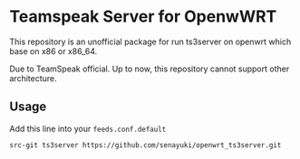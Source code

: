 # Teamspeak Server for OpenwWRT

This repository is an unofficial package for run ts3server on openwrt which base on x86 or x86_64.

Due to TeamSpeak official. Up to now, this repository cannot support other architecture.

## Usage

Add this line into your `feeds.conf.default`

```
src-git ts3server https://github.com/senayuki/openwrt_ts3server.git
```
